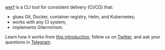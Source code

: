 [werf](https://werf.io/) is a CLI tool for consistent delivery (CI/CD) that:
* glues Git, Docker, container registry, Helm, and Kubernetes;
* works with any CI system;
* implements Giterminism.

Learn how it works from [this introduction](https://werf.io/introduction.html), follow us on [Twitter](https://twitter.com/werf_io), and ask your questions in [Telegram](https://t.me/werf_io).
